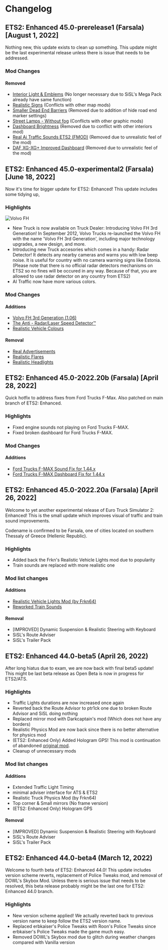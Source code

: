# Changelog
## ETS2: Enhanced 45.0-prerelease1 (Farsala) [August 1, 2022]
Nothing new, this update exists to clean up something. This update might be the last experimental release unless there is issue that needs to be addressed.

### Mod Changes
#### Removed
* [Interior Light & Emblems](https://steamcommunity.com/sharedfiles/filedetails/?id=2624828551) (No longer necessary due to SiSL's Mega Pack already have same function)
* [Realistic Signs](https://steamcommunity.com/sharedfiles/filedetails/?id=1664436696) (Conflicts with other map mods)
* [Smaller Dead End Barriers](https://steamcommunity.com/sharedfiles/filedetails/?id=1887054414) (Removed due to addition of hide road end marker settings)
* [Street Lamps - Without fog](https://steamcommunity.com/sharedfiles/filedetails/?id=2632156792) (Conflicts with other graphic mods)
* [Dashboard Brightness](https://steamcommunity.com/sharedfiles/filedetails/?id=1987056612) (Removed due to conflict with other interiors mod)
* [Real Ai Traffic Sounds ETS2 (FMOD)](https://steamcommunity.com/sharedfiles/filedetails/?id=2229578154) (Removed due to unrealistic feel of the mod)
* [DAF XG-XG+ Improved Dashboard](https://steamcommunity.com/sharedfiles/filedetails/?id=2582563711) (Removed due to unrealistic feel of the mod)

## ETS2: Enhanced 45.0-experimental2 (Farsala) [June 18, 2022]
Now it's time for bigger update for ETS2: Enhanced! This update includes some tidying up, 

### Highlights
![Volvo FH](https://steamuserimages-a.akamaihd.net/ugc/1706286890250004169/1D6847459699632F462ACEF953868FF7F1B71F21/?imw=5000&imh=5000&ima=fit&impolicy=Letterbox&imcolor=#000000&letterbox=false)

* New Truck is now available on Truck Dealer: Introducing Volvo FH 3rd Generation! In September 2012, Volvo Trucks re-launched the Volvo FH with the name 'Volvo FH 3rd Generation', including major technology upgrades, a new design, and more.
* Introducing new Truck accesories which comes in a handy: Radar Detector! It detects any nearby cameras and warns you with low beep noise. It is useful for country with no camera warning signs like Estonia. (Please note that there is no official radar detectors mechanisms on ETS2 so no fines will be occured in any way. Because of that, you are allowed to use radar detector on any country from ETS2)
* AI Traffic now have more various colors.

### Mod Changes
#### Additions
* [Volvo FH 3rd Generation (1.06)](https://steamcommunity.com/sharedfiles/filedetails/?id=2355498395)
* [The Anti - Radar/Laser Speed Detector™](https://steamcommunity.com/sharedfiles/filedetails/?id=2465445903)
* [Realistic Vehicle Colours](https://steamcommunity.com/sharedfiles/filedetails/?id=1137746569)

#### Removal
* [Real Advertisements](https://steamcommunity.com/sharedfiles/filedetails/?id=1248913107)
* [Realistic Flares](https://steamcommunity.com/sharedfiles/filedetails/?id=2293400124)
* [Realistic Headlights](https://steamcommunity.com/sharedfiles/filedetails/?id=2112187479)

## ETS2: Enhanced 45.0-2022.20b (Farsala) [April 28, 2022]
Quick hotfix to address fixes from Ford Trucks F-Max. Also patched on main branch of ETS2: Enhanced.

### Highlights
* Fixed engine sounds not playing on Ford Trucks F-MAX.
* Fixed broken dashboard for Ford Trucks F-MAX.

### Mod Changes
#### Additions
* [Ford Trucks F-MAX Sound Fix for 1.44.x](https://steamcommunity.com/sharedfiles/filedetails/?id=2812712219)
* [Ford Trucks F-MAX Dashboard Fix for 1.44.x](https://steamcommunity.com/sharedfiles/filedetails/?id=2810594386)

## ETS2: Enhanced 45.0-2022.20a (Farsala) [April 26, 2022]
Welcome to yet another experimental release of Euro Truck Simulator 2: Enhanced! This is the small update which improves visual of traffic and train sound improvements.

Codename is confirmed to be Farsala, one of cities located on southern Thessaly of Greece (Hellenic Republic).

### Highlights
* Added back the Frkn's Realistic Vehicle Lights mod due to popularity
* Train sounds are replaced with more realistic one

### Mod list changes
#### Additions
* [Realistic Vehicle Lights Mod (by Frkn64)](https://steamcommunity.com/sharedfiles/filedetails/?id=774384307)
* [Reworked Train Sounds](https://steamcommunity.com/sharedfiles/filedetails/?id=2799446816)

#### Removal
* [IMPROVED] Dynamic Suspension & Realistic Steering with Keyboard
* SiSL's Route Adviser
* SiSL's Trailer Pack

## ETS2: Enhanced 44.0-beta5 (April 26, 2022)
After long hiatus due to exam, we are now back with final beta5 update! This might be last beta release as Open Beta is now in progress for ETS2/ATS.

### Highlights
* Traffic Lights durations are now increased once again
* Reverted back the Route Advisor to ptr1ck one due to broken Route Advisor and SiSL doing nothing
* Replaced mirror mod with Darkcaptain's mod (Which does not have any borders)
* Realistic Physics Mod are now back since there is no better alternative for physics mod
* (ETS2: Enhanced Only) Added Hologram GPS! This mod is continuation of abandoned [original mod](https://steamcommunity.com/sharedfiles/filedetails/?id=1179852675).
* Cleanup of unnecessary mods

### Mod list changes
#### Additions
* Extended Traffic Light Timing
* minimal adviser interface for ATS & ETS2
* Realistic Truck Physics Mod (by Frkn64)
* Top corner & Small mirrors (No frame version)
* (ETS2: Enhanced Only) Hologram GPS

#### Removal
* [IMPROVED] Dynamic Suspension & Realistic Steering with Keyboard
* SiSL's Route Adviser
* SiSL's Trailer Pack

## ETS2: Enhanced 44.0-beta4 (March 12, 2022)
Welcome to fourth beta of ETS2: Enhanced 44.0! This update includes version scheme reverts, replacement of Police Tweaks mod, and removal of DOWL's Skybox Mod. Unless there is serious issue that needs to be resolved, this beta release probably might be the last one for ETS2: Enhanced 44.0 branch.

### Highlights
* New version scheme applied! We actually reverted back to previous version name to keep follow the ETS2 version name.
* Replaced erbkaiser's Police Tweaks with Roon's Police Tweaks since erbkaiser's Police Tweaks made the game much easy.
* Removed DOWL's Skybox mod due to glitch during weather changes compared with Vanilla version